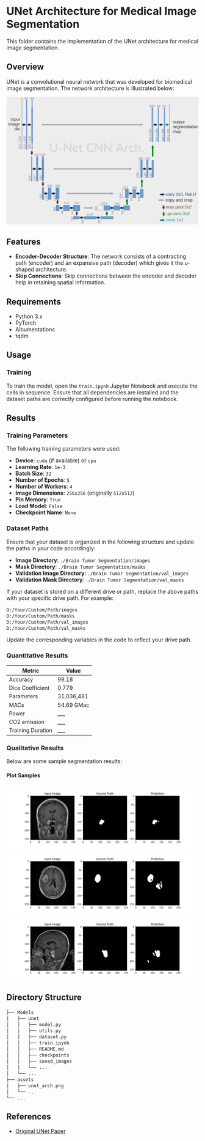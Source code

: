 # UNet Architecture for Medical Image Segmentation

This folder contains the implementation of the UNet architecture for medical image segmentation.

## Overview

UNet is a convolutional neural network that was developed for biomedical image segmentation. The network architecture is illustrated below:

![UNet Architecture](./../../assets/unet_arch.png)

## Features

- **Encoder-Decoder Structure**: The network consists of a contracting path (encoder) and an expansive path (decoder) which gives it the u-shaped architecture.
- **Skip Connections**: Skip connections between the encoder and decoder help in retaining spatial information.

## Requirements

- Python 3.x
- PyTorch
- Albumentations
- tqdm

## Usage

### Training

To train the model, open the `train.ipynb` Jupyter Notebook and execute the cells in sequence. Ensure that all dependencies are installed and the dataset paths are correctly configured before running the notebook.


## Results

### Training Parameters

The following training parameters were used:

- **Device**: `cuda` (if available) or `cpu`
- **Learning Rate**: `1e-3`
- **Batch Size**: `32`
- **Number of Epochs**: `5`
- **Number of Workers**: `4`
- **Image Dimensions**: `256x256` (originally `512x512`)
- **Pin Memory**: `True`
- **Load Model**: `False`
- **Checkpoint Name**: `None`

### Dataset Paths

Ensure that your dataset is organized in the following structure and update the paths in your code accordingly:

- **Image Directory**: `./Brain Tumor Segmentation/images`
- **Mask Directory**: `./Brain Tumor Segmentation/masks`
- **Validation Image Directory**: `./Brain Tumor Segmentation/val_images`
- **Validation Mask Directory**: `./Brain Tumor Segmentation/val_masks`

If your dataset is stored on a different drive or path, replace the above paths with your specific drive path. For example:

```plaintext
D:/Your/Custom/Path/images
D:/Your/Custom/Path/masks
D:/Your/Custom/Path/val_images
D:/Your/Custom/Path/val_masks
```

Update the corresponding variables in the code to reflect your drive path.

### Quantitative Results

| Metric            | Value       |
| ----------------- | ----------- |
| Accuracy          | 99.18       |
| Dice Coefficient  | 0.779       |
| Parameters        | 31,036,481  |
| MACs              | 54.69 GMac  |
| Power             | **\_\_\_**  |
| CO2 emission      | **\_\_\_**  |
| Training Duration | **\_\_\_**  |

### Qualitative Results

Below are some sample segmentation results:

#### Plot Samples
![Plot Sample1](./../../assets/output-0-20250326-054245.png)
![Plot Sample2](./../../assets/output-0-20250326-054249.png)
![Plot Sample3](./../../assets/output-0-20250326-054255.png)

## Directory Structure

```
├── Models
│   ├── unet
│   │   ├── model.py
│   │   ├── utils.py
│   │   ├── dataset.py
│   │   ├── train.ipynb
│   │   ├── README.md    
│   │   ├── checkpoints    
│   │   ├── saved_images            
│   │   └── ...
│   └── ...
├── assets
│   ├── unet_arch.png
│   └── ...
└── ...
```

## References

- [Original UNet Paper](https://arxiv.org/abs/1505.04597)
